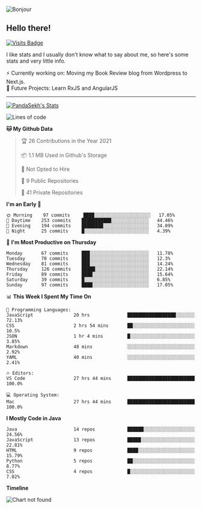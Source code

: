 ![Bonjour](https://i.redd.it/ayih4qogh2a51.png)

## Hello there!
[![Visits Badge](https://badges.pufler.dev/visits/PandaSekh/PandaSekh)](https://alessiofranceschi.me)

I like stats and I usually don't know what to say about me, so here's some stats and very little info.

⚡ Currently working on: Moving my Book Review blog from Wordpress to Next.js.  
🤔 Future Projects: Learn RxJS and AngularJS

---

[![PandaSekh's Stats](https://github-readme-stats.vercel.app/api?username=PandaSekh)](https://alessiofranceschi.me)

<!--START_SECTION:waka-->
![Lines of code](https://img.shields.io/badge/From%20Hello%20World%20I%27ve%20Written-3.9%20million%20lines%20of%20code-blue)

**🐱 My Github Data** 

> 🏆 26 Contributions in the Year 2021
 > 
> 📦 1.1 MB Used in Github's Storage 
 > 
> 🚫 Not Opted to Hire
 > 
> 📜 9 Public Repositories 
 > 
> 🔑 41 Private Repositories  
 > 
**I'm an Early 🐤** 

```text
🌞 Morning    97 commits     ████░░░░░░░░░░░░░░░░░░░░░   17.05% 
🌆 Daytime    253 commits    ███████████░░░░░░░░░░░░░░   44.46% 
🌃 Evening    194 commits    ████████░░░░░░░░░░░░░░░░░   34.09% 
🌙 Night      25 commits     █░░░░░░░░░░░░░░░░░░░░░░░░   4.39%

```
📅 **I'm Most Productive on Thursday** 

```text
Monday       67 commits     ███░░░░░░░░░░░░░░░░░░░░░░   11.78% 
Tuesday      70 commits     ███░░░░░░░░░░░░░░░░░░░░░░   12.3% 
Wednesday    81 commits     ███░░░░░░░░░░░░░░░░░░░░░░   14.24% 
Thursday     126 commits    █████░░░░░░░░░░░░░░░░░░░░   22.14% 
Friday       89 commits     ████░░░░░░░░░░░░░░░░░░░░░   15.64% 
Saturday     39 commits     █░░░░░░░░░░░░░░░░░░░░░░░░   6.85% 
Sunday       97 commits     ████░░░░░░░░░░░░░░░░░░░░░   17.05%

```


📊 **This Week I Spent My Time On** 

```text
💬 Programming Languages: 
JavaScript               20 hrs              ██████████████████░░░░░░░   72.13% 
CSS                      2 hrs 54 mins       ██░░░░░░░░░░░░░░░░░░░░░░░   10.5% 
JSON                     1 hr 4 mins         █░░░░░░░░░░░░░░░░░░░░░░░░   3.85% 
Markdown                 48 mins             ░░░░░░░░░░░░░░░░░░░░░░░░░   2.92% 
YAML                     40 mins             ░░░░░░░░░░░░░░░░░░░░░░░░░   2.41%

🔥 Editors: 
VS Code                  27 hrs 44 mins      █████████████████████████   100.0%

💻 Operating System: 
Mac                      27 hrs 44 mins      █████████████████████████   100.0%

```

**I Mostly Code in Java** 

```text
Java                     14 repos            ██████░░░░░░░░░░░░░░░░░░░   24.56% 
JavaScript               13 repos            █████░░░░░░░░░░░░░░░░░░░░   22.81% 
HTML                     9 repos             ████░░░░░░░░░░░░░░░░░░░░░   15.79% 
Python                   5 repos             ██░░░░░░░░░░░░░░░░░░░░░░░   8.77% 
CSS                      4 repos             █░░░░░░░░░░░░░░░░░░░░░░░░   7.02%

```


**Timeline**

![Chart not found](https://raw.githubusercontent.com/PandaSekh/PandaSekh/master/charts/bar_graph.png) 


<!--END_SECTION:waka-->

